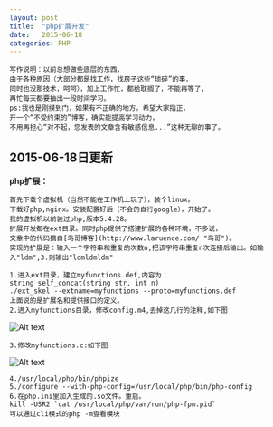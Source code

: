 ```yaml
---
layout: post
title:  "php扩展开发"
date:   2015-06-18
categories: PHP
---
```

	写作说明：以前总想做些底层的东西，
	由于各种原因（大部分都是找工作，找房子这些“琐碎”的事，
	同时也没那技术，呵呵），加上工作忙，都给耽搁了，不能再等了，
	再忙每天都要抽出一段时间学习。
	ps:我也是刚摸到门，如果有不正确的地方，希望大家指正，
	开一个“不受约束的”博客，确实能提高学习动力，
	不用再担心“对不起，您发表的文章含有敏感信息...”这种无聊的事了。

<!--more-->
2015-06-18日更新
----------------

**php扩展：**
	
	首先下载个虚拟机（当然不能在工作机上玩了），装个linux。
	下载好php,nginx。安装配置好后（不会的自行google），开始了。
	我的虚拟机以前装过php,版本5.4.28。
	扩展开发都在ext目录。同时php提供了搭建扩展的各种环境，不多说，
	文章中的代码摘自[鸟哥博客](http://www.laruence.com/ "鸟哥")。
	实现的扩展是：输入一个字符串和重复的次数n,把该字符串重复n次连接后输出。如输入"ldm",3.则输出"ldmldmldm"

	1.进入ext目录，建立myfunctions.def,内容为：
	string self_concat(string str, int n)
	./ext_skel --extname=myfunctions --proto=myfunctions.def
	上面说的是扩展名和提供接口的定义。
	2.进入myfunctions目录，修改config.m4,去掉这几行的注释,如下图

![Alt text]({{site.url}}/static/img/2015/linux_myfunction.jpg)

	3.修改myfunctions.c:如下图

![Alt text]({{site.url}}/static/img/2015/linux_ext_myfunction_c.jpg)

	4./usr/local/php/bin/phpize
	5./configure --with-php-config=/usr/local/php/bin/php-config
	6.在php.ini里加入生成的.so文件。重启。
	kill -USR2 `cat /usr/local/php/var/run/php-fpm.pid`
	可以通过cli模式的php -m查看模块
